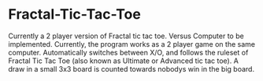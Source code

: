 ﻿# Fractal-Tic-Tac-Toe
Currently a 2 player version of Fractal tic tac toe. Versus Computer to be implemented.
Currently, the program works as a 2 player game on the same computer.
Automatically switches between X/O, and follows the ruleset of Fractal Tic Tac Toe (also known as Ultimate or Advanced tic tac toe). A draw in a small 3x3 board is counted towards nobodys win in the big board.
